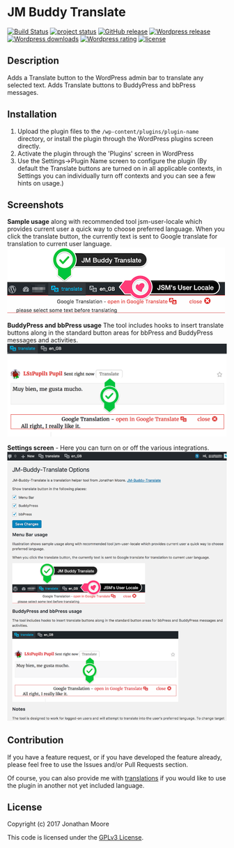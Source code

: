 # JM Buddy Translate

[![Build Status](https://travis-ci.org/Jon007/jm-buddy-translate.svg?branch=master)](https://travis-ci.org/Jon007/jm-buddy-translate)
[![project status](http://www.repostatus.org/badges/latest/active.svg)](https://github.com/Jon007/jm-buddy-translate)
[![GitHub release](https://img.shields.io/github/release/Jon007/jm-buddy-translate.svg)](https://github.com/Jon007/jm-buddy-translate/)
[![Wordpress  release](http://img.shields.io/wordpress/plugin/v/jm-buddy-translate.svg)](https://wordpress.org/plugins/jm-buddy-translate/releases)
[![Wordpress downloads](http://img.shields.io/wordpress/plugin/dt/jm-buddy-translate.svg)](https://wordpress.org/plugins/jm-buddy-translate/)
[![Wordpress rating](http://img.shields.io/wordpress/plugin/r/jm-buddy-translate.svg)](https://wordpress.org/plugins/jm-buddy-translate/)
[![license](https://img.shields.io/github/license/Jon007/jm-buddy-translate.svg)](https://github.com/Jon007/jm-buddy-translate/blob/master/LICENSE)

## Description

Adds a Translate button to the WordPress admin bar to translate any selected text.
Adds Translate buttons to BuddyPress and bbPress messages.


## Installation

1. Upload the plugin files to the `/wp-content/plugins/plugin-name` directory, or install the plugin through the WordPress plugins screen directly.
1. Activate the plugin through the 'Plugins' screen in WordPress
1. Use the Settings->Plugin Name screen to configure the plugin
(By default the Translate buttons are turned on in all applicable contexts, in Settings you can individually turn off contexts and you can see a few hints on usage.)

## Screenshots

**Sample usage** along with recommended tool jsm-user-locale which provides current user a quick way to choose preferred language. When you click the translate button, the currently text is sent to Google translate for translation to current user language.
![Setting](assets/screenshot-1.png)  


**BuddyPress and bbPress usage** The tool includes hooks to insert translate buttons along in the standard button areas for bbPress and BuddyPress messages and activities.
![Setting](assets/screenshot-2.png)  

**Settings screen** - Here you can turn on or off the various integrations.
![Setting](assets/screenshot-3.png)  


## Contribution

If you have a feature request, or if you have developed the feature already, please feel free to use the Issues and/or Pull Requests section.

Of course, you can also provide me with [translations](https://translate.wordpress.org/projects/wp-plugins/jm-buddy-translate) if you would like to use the plugin in another not yet included language.

## License

Copyright (c) 2017 Jonathan Moore

This code is licensed under the [GPLv3 License](LICENSE).


